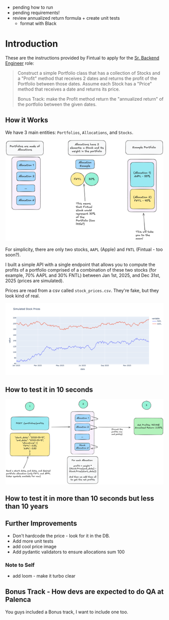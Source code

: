 * pending how to run
* pending requirements!
* review annualized return formula + create unit tests
    * format with Black

# Introduction

These are the instructions provided by Fintual to apply for
the [Sr. Backend Engineer](https://jobs.lever.co/fintual/26c5379b-4dbc-4ed9-a58e-a1bed26869b0) role:


> Construct a simple Portfolio class that has a collection of Stocks and a "Profit" method that receives 2 dates
> and returns the profit of the Portfolio between those dates. Assume each Stock has a "Price" method that receives a
> date
> and returns its price.
>
> Bonus Track: make the Profit method return the "annualized return" of the portfolio between the given dates.

## How it Works

We have 3 main entities: `Portfolios`, `Allocations`, and `Stocks`.

![image](images/entities.png)

For simplicity, there are only two stocks, `AAPL` (Apple) and `FNTL` (Fintual - too soon?).

I built a simple API with a single endpoint that allows you to compute the profits
of a portfolio comprised of a combination of these two stocks (for example, 70% AAPL and 30% FNTL)
between Jan 1st, 2025, and Dec 31st, 2025 (prices are simulated).

Prices are read from a csv called `stock_prices.csv`. They're fake, but they look kind of real.

![image](images/stock_prices.png)

## How to test it in 10 seconds

![image](images/how_it_works.png)

## How to test it in more than 10 seconds but less than 10 years

## Further Improvements

* Don't hardcode the price - look for it in the DB.
* Add more unit tests
* add cool price image
* Add pydantic validators to ensure allocations sum 100

### Note to Self

* add loom - make it turbo clear

## Bonus Track - How devs are expected to do QA at Palenca

You guys included a Bonus track, I want to include one too. 

